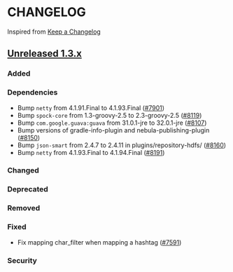 # CHANGELOG

Inspired from [Keep a Changelog](https://keepachangelog.com/en/1.0.0/)

## [Unreleased 1.3.x]

### Added
### Dependencies
- Bump `netty` from 4.1.91.Final to 4.1.93.Final ([#7901](https://github.com/opensearch-project/OpenSearch/pull/7901))
- Bump `spock-core` from 1.3-groovy-2.5 to 2.3-groovy-2.5 ([#8119](https://github.com/opensearch-project/OpenSearch/pull/8119))
- Bump `com.google.guava:guava` from 31.0.1-jre to 32.0.1-jre ([#8107](https://github.com/opensearch-project/OpenSearch/pull/8107))
- Bump versions of gradle-info-plugin and nebula-publishing-plugin ([#8150](https://github.com/opensearch-project/OpenSearch/pull/8150))
- Bump `json-smart` from 2.4.7 to 2.4.11 in plugins/repository-hdfs/ ([#8160](https://github.com/opensearch-project/OpenSearch/pull/8160))
- Bump `netty` from 4.1.93.Final to 4.1.94.Final ([#8191](https://github.com/opensearch-project/OpenSearch/pull/8191))

### Changed
### Deprecated
### Removed
### Fixed
- Fix mapping char_filter when mapping a hashtag ([#7591](https://github.com/opensearch-project/OpenSearch/pull/7591))

### Security

[Unreleased 1.3.x]: https://github.com/opensearch-project/OpenSearch/compare/1.3.10...HEAD
